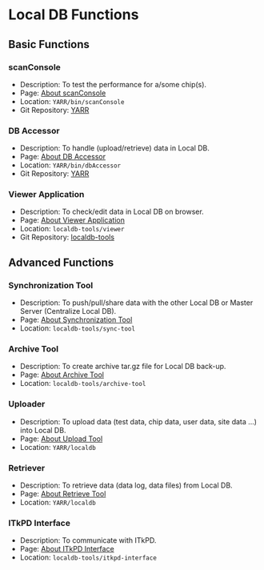 # Local DB Functions

## Basic Functions

### scanConsole

- Description: To test the performance for a/some chip(s).
- Page: [About scanConsole](tool/scanconsole.md)
- Location: `YARR/bin/scanConsole`
- Git Repository: [YARR](https://gitlab.cern.ch/YARR/YARR)

### DB Accessor

- Description: To handle (upload/retrieve) data in Local DB.
- Page: [About DB Accessor](tool/accessor.md)
- Location: `YARR/bin/dbAccessor`
- Git Repository: [YARR](https://gitlab.cern.ch/YARR/YARR)

### Viewer Application

- Description: To check/edit data in Local DB on browser.
- Page: [About Viewer Application](tool/viewer.md)
- Location: `localdb-tools/viewer`
- Git Repository: [localdb-tools](https://gitlab.cern.ch/YARR/localdb-tools)

## Advanced Functions

### Synchronization Tool

- Description: To push/pull/share data with the other Local DB or Master Server (Centralize Local DB).
- Page: [About Synchronization Tool](tool/sync.md)
- Location: `localdb-tools/sync-tool`

### Archive Tool

- Description: To create archive tar.gz file for Local DB back-up.
- Page: [About Archive Tool](tool/archive.md)
- Location: `localdb-tools/archive-tool`

### Uploader

- Description: To upload data (test data, chip data, user data, site data ...) into Local DB.
- Page: [About Upload Tool](tool/upload.md)
- Location: `YARR/localdb`

### Retriever

- Description: To retrieve data (data log, data files) from Local DB.
- Page: [About Retrieve Tool](tool/retrieve.md)
- Location: `YARR/localdb`

### ITkPD Interface

- Description: To communicate with ITkPD.
- Page: [About ITkPD Interface](tool/itkpd-interface.md)
- Location: `localdb-tools/itkpd-interface`
